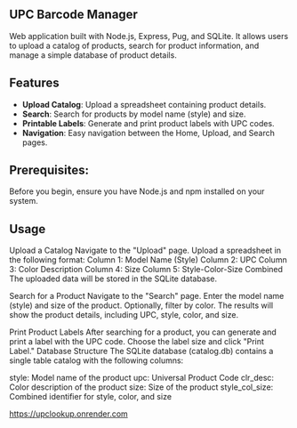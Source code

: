 ## UPC Barcode Manager

Web application built with Node.js, Express, Pug, and SQLite. It allows users to upload a catalog of products, search for product information, and manage a simple database of product details.

## Features

- **Upload Catalog**: Upload a spreadsheet containing product details.
- **Search**: Search for products by model name (style) and size.
- **Printable Labels**: Generate and print product labels with UPC codes.
- **Navigation**: Easy navigation between the Home, Upload, and Search pages.

## Prerequisites:
Before you begin, ensure you have Node.js and npm installed on your system.


## Usage
Upload a Catalog
Navigate to the "Upload" page.
Upload a spreadsheet in the following format:
Column 1: Model Name (Style)
Column 2: UPC
Column 3: Color Description
Column 4: Size
Column 5: Style-Color-Size Combined
The uploaded data will be stored in the SQLite database.

Search for a Product
Navigate to the "Search" page.
Enter the model name (style) and size of the product.
Optionally, filter by color.
The results will show the product details, including UPC, style, color, and size.

Print Product Labels
After searching for a product, you can generate and print a label with the UPC code.
Choose the label size and click "Print Label."
Database Structure
The SQLite database (catalog.db) contains a single table catalog with the following columns:

style: Model name of the product
upc: Universal Product Code
clr_desc: Color description of the product
size: Size of the product
style_col_size: Combined identifier for style, color, and size


https://upclookup.onrender.com





    
